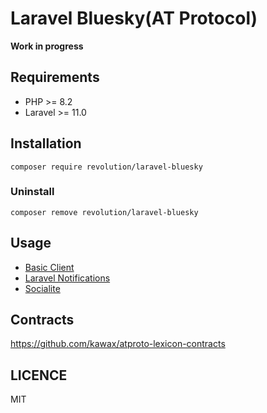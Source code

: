 Laravel Bluesky(AT Protocol)
====

**Work in progress**

## Requirements
- PHP >= 8.2
- Laravel >= 11.0

## Installation

```shell
composer require revolution/laravel-bluesky
```

### Uninstall
```shell
composer remove revolution/laravel-bluesky
```

## Usage
- [Basic Client](./docs/basic-client.md)
- [Laravel Notifications](./docs/notification.md)
- [Socialite](./docs/socialite.md)

## Contracts
https://github.com/kawax/atproto-lexicon-contracts

## LICENCE
MIT

